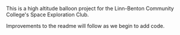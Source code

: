 This is a high altitude balloon project for the Linn-Benton Community College's Space Exploration Club.

Improvements to the readme will follow as we begin to add code.
